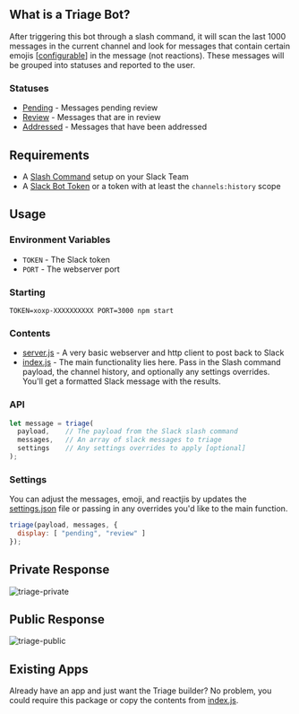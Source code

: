 ## What is a Triage Bot?
After triggering this bot through a slash command, it will scan the last 1000 messages in the current channel and look for messages that contain certain emojis [[configurable](settings.json#L10)] in the message (not reactions). These messages will be grouped into statuses and reported to the user.

### Statuses
* [Pending](settings.json#L10) - Messages pending review
* [Review](settings.json#L17) - Messages that are in review
* [Addressed](settings.json#L20) - Messages that have been addressed

## Requirements
* A [Slash Command](https://my.slack.com/services/new/slash-commands) setup on your Slack Team
* A [Slack Bot Token](https://my.slack.com/services/new/bot) or a token with at least the `channels:history` scope

## Usage

### Environment Variables
* `TOKEN` - The Slack token
* `PORT` - The webserver port

### Starting
```shell
TOKEN=xoxp-XXXXXXXXXX PORT=3000 npm start
```

### Contents
* [server.js](server.js) - A very basic webserver and http client to post back to Slack
* [index.js](index.js) - The main functionality lies here. Pass in the Slash command payload, the channel history, and optionally any settings overrides. You'll get a formatted Slack message with the results.

### API
```js
let message = triage(
  payload,    // The payload from the Slack slash command
  messages,   // An array of slack messages to triage
  settings    // Any settings overrides to apply [optional]
);
```

### Settings
You can adjust the messages, emoji, and reactjis by updates the [settings.json](settings.json) file or passing in any overrides you'd like to the main function.

```js
triage(payload, messages, {
  display: [ "pending", "review" ]
});
```


## Private Response
![triage-private](https://cloud.githubusercontent.com/assets/35968/20042579/5dfe2390-a431-11e6-8ff6-ed8158329328.png)

## Public Response
![triage-public](https://cloud.githubusercontent.com/assets/35968/20042580/5e01c3ba-a431-11e6-8db3-6e0f7021d979.png)


## Existing Apps
Already have an app and just want the Triage builder? No problem, you could require this package or copy the contents from [index.js](index.js).
